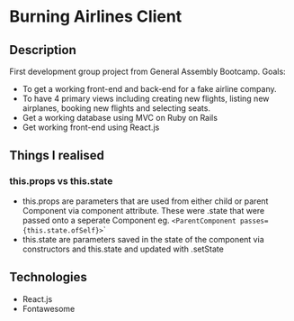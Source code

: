 # Burning Airlines Client

## Description

First development group project from General Assembly Bootcamp.
Goals:

- To get a working front-end and back-end for a fake airline company.
- To have 4 primary views including creating new flights, listing new airplanes, booking new flights and selecting seats.
- Get a working database using MVC on Ruby on Rails
- Get working front-end using React.js

## Things I realised

### this.props vs this.state

- this.props are parameters that are used from either child or parent Component via component attribute. These were .state that were passed onto a seperate Component
  eg.
  `<ParentComponent passes={this.state.ofSelf}>`<ChildComponent uses={this.props.ofParent}>`
- this.state are parameters saved in the state of the component via constructors and this.state and updated with .setState

## Technologies

- React.js
- Fontawesome
